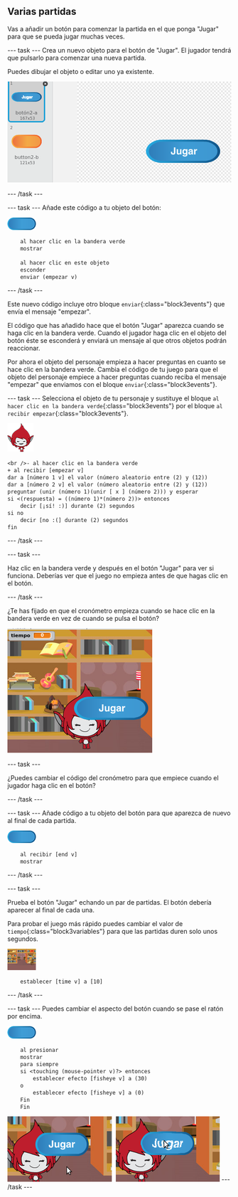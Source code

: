 ## Varias partidas

Vas a añadir un botón para comenzar la partida en el que ponga "Jugar" para que se pueda jugar muchas veces.

\--- task \--- Crea un nuevo objeto para el botón de "Jugar". El jugador tendrá que pulsarlo para comenzar una nueva partida.

Puedes dibujar el objeto o editar uno ya existente.

![Imagen del botón de jugar](images/brain-play.png)

\--- /task \---

\--- task \--- Añade este código a tu objeto del botón:

![Objeto del botón](images/button-sprite.png)

```blocks3
    al hacer clic en la bandera verde
    mostrar

    al hacer clic en este objeto
    esconder
    enviar (empezar v)
```

\--- /task \---

Este nuevo código incluye otro bloque `enviar`{:class="block3events"} que envía el mensaje "empezar".

El código que has añadido hace que el botón "Jugar" aparezca cuando se haga clic en la bandera verde. Cuando el jugador haga clic en el objeto del botón éste se esconderá y enviará un mensaje al que otros objetos podrán reaccionar.

Por ahora el objeto del personaje empieza a hacer preguntas en cuanto se hace clic en la bandera verde. Cambia el código de tu juego para que el objeto del personaje empiece a hacer preguntas cuando reciba el mensaje "empezar" que enviamos con el bloque `enviar`{:class="block3events"}.

\--- task \--- Selecciona el objeto de tu personaje y sustituye el bloque `al hacer clic en la bandera verde`{:class="block3events"} por el bloque `al recibir empezar`{:class="block3events"}.

![Objeto del personaje](images/giga-sprite.png)

```blocks3
<br />- al hacer clic en la bandera verde
+ al recibir [empezar v]
dar a [número 1 v] el valor (número aleatorio entre (2) y (12))
dar a [número 2 v] el valor (número aleatorio entre (2) y (12))
preguntar (unir (número 1)(unir [ x ] (número 2))) y esperar
si <(respuesta) = ((número 1)*(número 2))> entonces
    decir [¡sí! :)] durante (2) segundos
si no
    decir [no :(] durante (2) segundos
fin
```

\--- /task \---

\--- task \---

Haz clic en la bandera verde y después en el botón "Jugar" para ver si funciona. Deberías ver que el juego no empieza antes de que hagas clic en el botón.

\--- /task \---

¿Te has fijado en que el cronómetro empieza cuando se hace clic en la bandera verde en vez de cuando se pulsa el botón?

![El cronómetro ha comenzado](images/brain-timer-bug.png)

\--- task \---

¿Puedes cambiar el código del cronómetro para que empiece cuando el jugador haga clic en el botón?

\--- /task \---

\--- task \--- Añade código a tu objeto del botón para que aparezca de nuevo al final de cada partida.

![Objeto del botón](images/button-sprite.png)

```blocks3
    al recibir [end v]
    mostrar
```

\--- /task \---

\--- task \---

Prueba el botón "Jugar" echando un par de partidas. El botón debería aparecer al final de cada una.

Para probar el juego más rápido puedes cambiar el valor de `tiempo`{:class="block3variables"} para que las partidas duren solo unos segundos.

![Escenario](images/stage-sprite.png)

```blocks3
    establecer [time v] a [10]
```

\--- /task \---

\--- task \--- Puedes cambiar el aspecto del botón cuando se pase el ratón por encima.

![Button](images/button-sprite.png)

```blocks3
    al presionar
    mostrar
    para siempre
    si <touching (mouse-pointer v)?> entonces
        establecer efecto [fisheye v] a (30)
    o
        establecer efecto [fisheye v] a (0)
    Fin
    Fin
```

![captura de pantalla](images/brain-fisheye.png) \--- /task \---